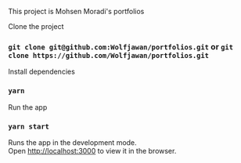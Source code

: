 This project is Mohsen Moradi's portfolios 

Clone the project 
### `git clone git@github.com:Wolfjawan/portfolios.git` or `git clone https://github.com/Wolfjawan/portfolios.git`

Install dependencies  
### `yarn`
Run the app
### `yarn start`

Runs the app in the development mode.<br />
Open [http://localhost:3000](http://localhost:3000) to view it in the browser.
